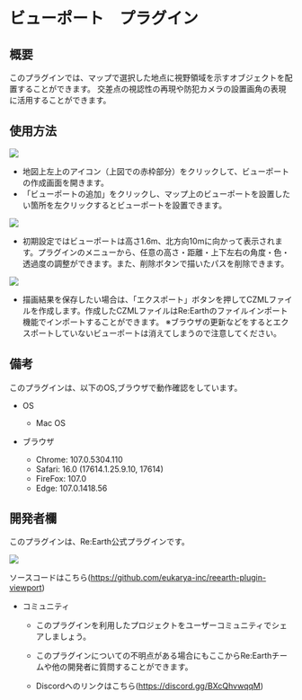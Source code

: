 # ビューポート　プラグイン

## 概要
このプラグインでは、マップで選択した地点に視野領域を示すオブジェクトを配置することができます。
交差点の視認性の再現や防犯カメラの設置画角の表現に活用することができます。



## 使用方法

![](https://eukarya-inc.github.io/reearth-plugin-viewport/src/viewport1.png)
- 地図上左上のアイコン（上図での赤枠部分）をクリックして、ビューポートの作成画面を開きます。
- 「ビューポートの追加」をクリックし、マップ上のビューポートを設置したい箇所を左クリックするとビューポートを設置できます。

![](https://eukarya-inc.github.io/reearth-plugin-viewport/src/viewport2.png)
- 初期設定ではビューポートは高さ1.6m、北方向10mに向かって表示されます。プラグインのメニューから、任意の高さ・距離・上下左右の角度・色・透過度の調整ができます。また、削除ボタンで描いたパスを削除できます。
  
![](https://eukarya-inc.github.io/reearth-plugin-viewport/src/viewport3.png)
- 描画結果を保存したい場合は、「エクスポート」ボタンを押してCZMLファイルを作成します。作成したCZMLファイルはRe:Earthのファイルインポート機能でインポートすることができます。
※ブラウザの更新などをするとエクスポートしていないビューポートは消えてしまうので注意してください。

## 備考

このプラグインは、以下のOS,ブラウザで動作確認をしています。

- OS
  - Mac OS

- ブラウザ
  - Chrome: 107.0.5304.110
  - Safari: 16.0 (17614.1.25.9.10, 17614)
  - FireFox: 107.0
  - Edge: 107.0.1418.56

## 開発者欄

このプラグインは、Re:Earth公式プラグインです。

 ![](https://eukarya-inc.github.io/reearth-plugin-shinsuiNavi/src/logo-3.png)

ソースコードはこちら(https://github.com/eukarya-inc/reearth-plugin-viewport)

- コミュニティ

  - このプラグインを利用したプロジェクトをユーザーコミュニティでシェアしましょう。

  - このプラグインについての不明点がある場合にもここからRe:Earthチームや他の開発者に質問することができます。

  - Discordへのリンクはこちら(https://discord.gg/BXcQhvwqqM)
